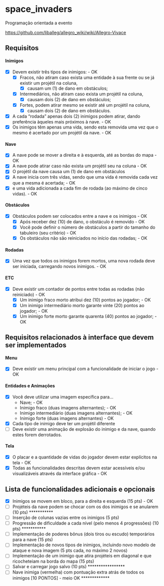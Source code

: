 # space_invaders

Programação orientada a evento  

https://github.com/liballeg/allegro_wiki/wiki/Allegro-Vivace

## Requisitos

#### Inimigos
- [x] Devem existir três tipos de inimigos: - OK  
    - [x] Fracos, não atiram caso exista uma entidade à sua frente ou se já existir um projétil na coluna, 
        - [x] causam um (1) de dano em obstáculos;  
    - [x] Intermediários, não atiram caso exista um projétil na coluna, 
        - [x] causam dois (2) de dano em obstáculos;  
    - [x] Fortes, podem atirar mesmo se existir até um projétil na coluna, 
        - [x] causam dois (2) de dano em obstáculos.  
- [x] A cada “rodada” apenas dois (2) inimigos podem atirar, dando preferência àqueles mais próximos à nave. - OK  
- [x] Os inimigos têm apenas uma vida, sendo esta removida uma vez que o mesmo é acertado por um projétil da nave. - OK  

#### Nave
- [x] A nave pode se mover a direita e à esquerda, até as bordas do mapa - OK  
- [x] A nave pode atirar caso não exista um projétil seu na coluna - OK  
- [x] O projétil da nave causa um (1) de dano em obstáculos  
- [x] A nave inicia com três vidas, sendo que uma vida é removida cada vez que a mesma é acertada; - OK  
- [x] e uma vida adicionada a cada fim de rodada (ao máximo de cinco vidas). - OK  

#### Obstáculos
- [x] Obstáculos podem ser colocados entre a nave e os inimigos - OK  
    - [x] Após receber dez (10) de dano, o obstáculo é removido  - OK
    - [x] Você pode definir o número de obstáculos a partir do tamanho do tabuleiro (seu critério) - OK  
    - [x] Os obstáculos não são reiniciados no início das rodadas; - OK  

#### Rodadas
- [x] Uma vez que todos os inimigos forem mortos, uma nova rodada deve ser iniciada, carregando novos inimigos. - OK  

#### ETC
- [x] Deve existir um contador de pontos entre todas as rodadas (não reiniciado) - OK  
    - [x] Um inimigo fraco morto atribui dez (10) pontos ao jogador; - OK  
    - [x] Um inimigo intermediário morto garante vinte (20) pontos ao jogador; - OK  
    - [x] Um inimigo forte morto garante quarenta (40) pontos ao jogador; - OK  
 
## Requisitos relacionados à interface que devem ser implementados

#### Menu
- [x] Deve existir um menu principal com a funcionalidade de iniciar o jogo - OK  

#### Entidades e Animações
- [x] Você deve utilizar uma imagem específica para...  
    - Nave; - OK  
    - Inimigo fraco (duas imagens alternantes); - OK  
    - Inimigo intermediário (duas imagens alternantes); - OK  
    - Inimigo forte (duas imagens alternantes) - OK  
- [x] Cada tipo de inimigo deve ter um projétil diferente  
- [ ] Deve existir uma animação de explosão do inimigo e da nave, quando estes forem derrotados.  

#### Tela
- [x] O placar e a quantidade de vidas do jogador devem estar explícitos na tela - OK  
- [x] Todas as funcionalidades descritas devem estar acessíveis e/ou visualizáveis através da interface gráfica - OK  

## Lista de funcionalidades adicionais e opcionais
- [x] Inimigos se movem em bloco, para a direita e esquerda (15 pts) - OK  
- [ ] Projéteis da nave podem se chocar com os dos inimigos e se anularem (10 pts) ***********  
- [ ] Inserção de colunas vazias entre os inimigos (5 pts)  
- [ ] Progressão de dificuldade a cada nível (pelo menos 4 progressões) (10 pts) ***********  
- [ ] Implementação de poderes bônus (dois tiros ou escudo) temporários para a nave (15 pts)  
- [ ] Implementação de novos tipos de inimigos, incluindo novo modelo de ataque e nova imagem (5 pts cada, no máximo 2 novos)  
- [ ] Implementação de um inimigo que atira projéteis em diagonal e que ricocheteiam na borda do mapa (15 pts)  
- [ ] Salvar e carregar jogo salvo (10 pts) *****************  
- [ ] Nave inimiga (vermelha) com pontuação extra atrás de todos os inimigos [10 PONTOS] - meio OK *************  
